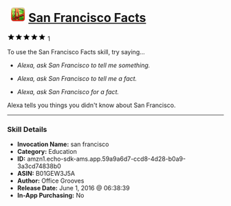 # &nbsp;<img src="skill_icon" alt="San Francisco Facts icon" width="36"> [San Francisco Facts](http://alexa.amazon.com/#skills/amzn1.echo-sdk-ams.app.59a9a6d7-ccd8-4d28-b0a9-3a3cd74838b0)
![5 stars](../../images/ic_star_black_18dp_1x.png)![5 stars](../../images/ic_star_black_18dp_1x.png)![5 stars](../../images/ic_star_black_18dp_1x.png)![5 stars](../../images/ic_star_black_18dp_1x.png)![5 stars](../../images/ic_star_black_18dp_1x.png) 1

To use the San Francisco Facts skill, try saying...

* *Alexa, ask San Francisco to tell me something.*

* *Alexa, ask San Francisco to tell me a fact.*

* *Alexa, ask San Francisco for a fact.*

Alexa tells you things you didn't know about San Francisco.

***

### Skill Details

* **Invocation Name:** san francisco
* **Category:** Education
* **ID:** amzn1.echo-sdk-ams.app.59a9a6d7-ccd8-4d28-b0a9-3a3cd74838b0
* **ASIN:** B01GEW3J5A
* **Author:** Office Grooves
* **Release Date:** June 1, 2016 @ 06:38:39
* **In-App Purchasing:** No
